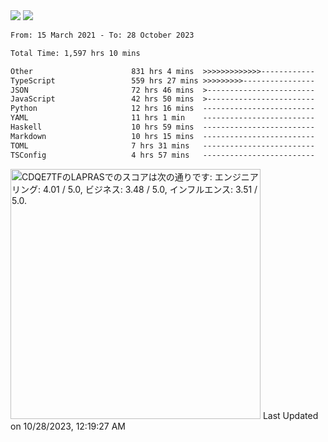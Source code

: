 <div>
  <img src="https://github-readme-stats.vercel.app/api?username=naporin0624&count_private=true&show_icons=true" />
  <img src="https://github-readme-stats.vercel.app/api/top-langs/?username=naporin0624&layout=compact&hide=css" />
  <!--START_SECTION:waka-->

```txt
From: 15 March 2021 - To: 28 October 2023

Total Time: 1,597 hrs 10 mins

Other                      831 hrs 4 mins  >>>>>>>>>>>>>------------   52.03 %
TypeScript                 559 hrs 27 mins >>>>>>>>>----------------   35.03 %
JSON                       72 hrs 46 mins  >------------------------   04.56 %
JavaScript                 42 hrs 50 mins  >------------------------   02.68 %
Python                     12 hrs 16 mins  -------------------------   00.77 %
YAML                       11 hrs 1 min    -------------------------   00.69 %
Haskell                    10 hrs 59 mins  -------------------------   00.69 %
Markdown                   10 hrs 15 mins  -------------------------   00.64 %
TOML                       7 hrs 31 mins   -------------------------   00.47 %
TSConfig                   4 hrs 57 mins   -------------------------   00.31 %
```

<!--END_SECTION:waka-->
  
  <!--START_SECTION:lapras-card-->
<p ><a href="https://lapras.com/public/CDQE7TF" target="_blank" rel="noopener noreferrer"><img alt="CDQE7TFのLAPRASでのスコアは次の通りです: エンジニアリング: 4.01 / 5.0, ビジネス: 3.48 / 5.0, インフルエンス: 3.51 / 5.0." src="https://lapras-card-generator.vercel.app/api/svg?e=4.01&b=3.48&i=3.51&b1=%23232323&b2=%236d6d6d&i1=%23212121&i2=%23818181&l=ja" width="400" ></a>  
Last Updated on 10/28/2023, 12:19:27 AM</p>
<!--END_SECTION:lapras-card-->
</div>

